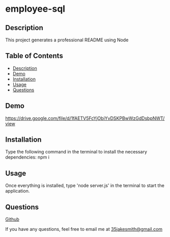 # employee-sql
    
  ## Description
    
  This project generates a professional README using Node
    
   ## Table of Contents
   * [Description](#description)
   * [Demo](#demo)
   * [Installation](#installation)
   * [Usage](#usage)
   * [Questions](questions)

   ## Demo
   
   https://drive.google.com/file/d/1fAETV5FcYjObiYvDSKPBwWzGdDsbpNWT/view
    
   ## Installation
    
   Type the following command in the terminal to install the necessary dependencies: npm i
    
   ## Usage
    
   Once everything is installed, type 'node server.js' in the terminal to start the application.
    
   ## Questions
    
   [Github](https://github.com/35jakesmith)
    
   If you have any questions, feel free to email me at [35jakesmith@gmail.com](mailto:35jakesmith@gmail.com)
